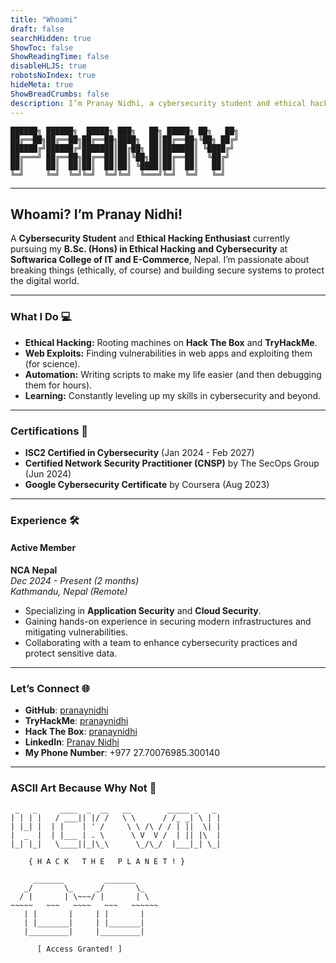```yaml
---
title: "Whoami"
draft: false
searchHidden: true
ShowToc: false
ShowReadingTime: false
disableHLJS: true
robotsNoIndex: true
hideMeta: true
ShowBreadCrumbs: false
description: I’m Pranay Nidhi, a cybersecurity student and ethical hacking enthusiast. Always breaking things (ethically), building tools, and sharing insights on hacking.
---
```


~~~
██████╗ ██████╗  █████╗ ███╗   ██╗ █████╗ ██╗   ██╗
██╔══██╗██╔══██╗██╔══██╗████╗  ██║██╔══██╗╚██╗ ██╔╝
██████╔╝██████╔╝███████║██╔██╗ ██║███████║ ╚████╔╝ 
██╔═══╝ ██╔══██╗██╔══██║██║╚██╗██║██╔══██║  ╚██╔╝  
██║     ██║  ██║██║  ██║██║ ╚████║██║  ██║   ██║   
╚═╝     ╚═╝  ╚═╝╚═╝  ╚═╝╚═╝  ╚═══╝╚═╝  ╚═╝   ╚═╝   
~~~

---

## **Whoami? I’m Pranay Nidhi!**  
A **Cybersecurity Student** and **Ethical Hacking Enthusiast** currently pursuing my **B.Sc. (Hons) in Ethical Hacking and Cybersecurity** at **Softwarica College of IT and E-Commerce**, Nepal. I’m passionate about breaking things (ethically, of course) and building secure systems to protect the digital world.

---

### **What I Do** 💻  
- **Ethical Hacking:** Rooting machines on **Hack The Box** and **TryHackMe**.  
- **Web Exploits:** Finding vulnerabilities in web apps and exploiting them (for science).  
- **Automation:** Writing scripts to make my life easier (and then debugging them for hours).  
- **Learning:** Constantly leveling up my skills in cybersecurity and beyond.  

---

### **Certifications** 🏅  
- **ISC2 Certified in Cybersecurity** (Jan 2024 - Feb 2027)  
- **Certified Network Security Practitioner (CNSP)** by The SecOps Group (Jun 2024)  
- **Google Cybersecurity Certificate** by Coursera (Aug 2023)  

---

### **Experience** 🛠️  
#### **Active Member**  
**NCA Nepal**  
*Dec 2024 - Present (2 months)*  
*Kathmandu, Nepal (Remote)*  
- Specializing in **Application Security** and **Cloud Security**.  
- Gaining hands-on experience in securing modern infrastructures and mitigating vulnerabilities.  
- Collaborating with a team to enhance cybersecurity practices and protect sensitive data.  

---

### **Let’s Connect** 🌐  
- **GitHub**: [pranaynidhi](https://github.com/pranaynidhi)  
- **TryHackMe**: [pranaynidhi](https://tryhackme.com/r/p/pranaynidhi)  
- **Hack The Box**: [pranaynidhi](https://app.hackthebox.com/profile/635895)  
- **LinkedIn**: [Pranay Nidhi](https://www.linkedin.com/in/pranay-nidhi-628b6116a/)
- **My Phone Number**: +977 27.70076985.300140  

---

### **ASCII Art Because Why Not** 🎨 

     _   _     ____  _  __   __        _____ _   _ 
    | | | |   / ___|| |/ /   \ \      / /_ _| \ | |
    | |_| |  | |    | ' /     \ \ /\ / / | ||  \| |
    |  _  |  | |___ | . \      \ V  V /  | || |\  |
    |_| |_|   \____||_|\_\      \_/\_/  |___|_| \_|

        { H A C K   T H E   P L A N E T ! }

         _______         _______
       _/       \_     _/       \_
      / |       | \~~~/ |       | \
    ~~~~~   ~~~   ~~~~   ~~~   ~~~~~~
       | |       |     | |       |
       | |_______|     | |_______|
       |_________|     |_________|

          [ Access Granted! ]
